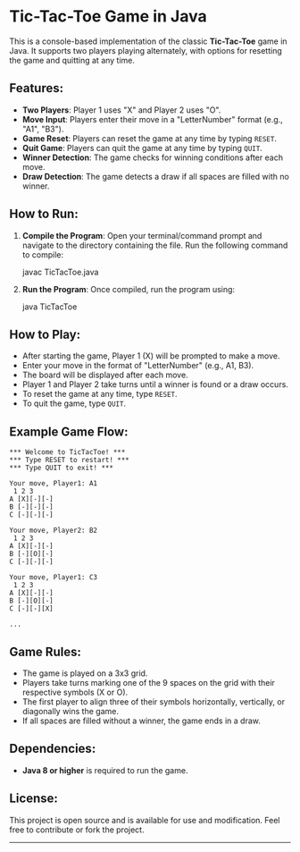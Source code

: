 
# Tic-Tac-Toe Game in Java

This is a console-based implementation of the classic **Tic-Tac-Toe** game in Java. It supports two players playing alternately, with options for resetting the game and quitting at any time.

## Features:
- **Two Players**: Player 1 uses "X" and Player 2 uses "O".
- **Move Input**: Players enter their move in a "LetterNumber" format (e.g., "A1", "B3").
- **Game Reset**: Players can reset the game at any time by typing `RESET`.
- **Quit Game**: Players can quit the game at any time by typing `QUIT`.
- **Winner Detection**: The game checks for winning conditions after each move.
- **Draw Detection**: The game detects a draw if all spaces are filled with no winner.

## How to Run:
1. **Compile the Program**: 
   Open your terminal/command prompt and navigate to the directory containing the file. Run the following command to compile:

   javac TicTacToe.java


2. **Run the Program**:
   Once compiled, run the program using:
 
   java TicTacToe
  

## How to Play:
- After starting the game, Player 1 (X) will be prompted to make a move.
- Enter your move in the format of "LetterNumber" (e.g., A1, B3).
- The board will be displayed after each move.
- Player 1 and Player 2 take turns until a winner is found or a draw occurs.
- To reset the game at any time, type `RESET`.
- To quit the game, type `QUIT`.

## Example Game Flow:
```plaintext
*** Welcome to TicTacToe! ***
*** Type RESET to restart! ***
*** Type QUIT to exit! ***

Your move, Player1: A1
 1 2 3
A [X][-][-]
B [-][-][-]
C [-][-][-]

Your move, Player2: B2
 1 2 3
A [X][-][-]
B [-][O][-]
C [-][-][-]

Your move, Player1: C3
 1 2 3
A [X][-][-]
B [-][O][-]
C [-][-][X]

...
```

## Game Rules:
- The game is played on a 3x3 grid.
- Players take turns marking one of the 9 spaces on the grid with their respective symbols (X or O).
- The first player to align three of their symbols horizontally, vertically, or diagonally wins the game.
- If all spaces are filled without a winner, the game ends in a draw.

## Dependencies:
- **Java 8 or higher** is required to run the game.

## License:
This project is open source and is available for use and modification. Feel free to contribute or fork the project.

---
